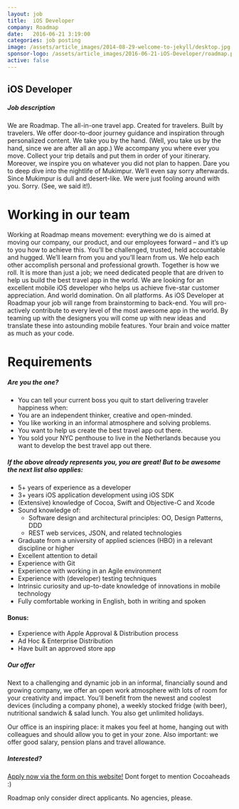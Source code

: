 ```yaml
---
layout: job
title:  iOS Developer
company: Roadmap
date:   2016-06-21 3:19:00
categories: job posting
image: /assets/article_images/2014-08-29-welcome-to-jekyll/desktop.jpg
sponsor-logo: /assets/article_images/2016-06-21-iOS-Developer/roadmap.png
active: false
---
```


## iOS Developer


##### Job description

We are Roadmap. The all-in-one travel app. Created for travelers. Built by travelers. We offer door-to-door journey guidance and inspiration through personalized content. We take you by the hand. (Well, you take us by the hand, since we are after all an app.) We accompany you where ever you move. Collect your trip details and put them in order of your itinerary. Moreover, we inspire you on whatever you did not plan to happen. Dare you to deep dive into the nightlife of Mukimpur. We’ll even say sorry afterwards. Since Mukimpur is dull and desert-like. We were just fooling around with you. Sorry. (See, we said it!).

# Working in our team
Working at Roadmap means movement: everything we do is aimed at moving our company, our product, and our employees forward – and it’s up to you how to achieve this. You’ll be challenged, trusted, held accountable and hugged. We’ll learn from you and you’ll learn from us. We help each other accomplish personal and professional growth. Together is how we roll. It is more than just a job; we need dedicated people that are driven to help us build the best travel app in the world.
We are looking for an excellent mobile iOS developer who helps us achieve five-star customer appreciation. And world domination. On all platforms.
As iOS Developer at Roadmap your job will range from brainstorming to back-end. You will pro-actively contribute to every level of the most awesome app in the world. By teaming up with the designers you will come up with new ideas and translate these into astounding mobile features. Your brain and voice matter as much as your code.


# Requirements


##### Are you the one?
- You can tell your current boss you quit to start delivering traveler happiness when:
- You are an independent thinker, creative and open-minded.
- You like working in an informal atmosphere and solving problems.
- You want to help us create the best travel app out there.
- You sold your NYC penthouse to live in the Netherlands because you want to develop the best travel app out there.

##### If the above already represents you, you are great! But to be awesome the next list also applies:
- 5+ years of experience as a developer
- 3+ years iOS application development using iOS SDK
- (Extensive) knowledge of Cocoa, Swift and Objective-C and Xcode
- Sound knowledge of:
    * Software design and architectural principles: OO, Design Patterns, DDD
    * REST web services, JSON, and related technologies
- Graduate from a university of applied sciences (HBO) in a relevant discipline or higher
- Excellent attention to detail
- Experience with Git
- Experience with working in an Agile environment
- Experience with (developer) testing techniques
- Intrinsic curiosity and up-to-date knowledge of innovations in mobile technology
- Fully comfortable working in English, both in writing and spoken

#### Bonus:
- Experience with Apple Approval & Distribution process
- Ad Hoc & Enterprise Distribution
- Have built an approved store app

##### Our offer
Next to a challenging and dynamic job in an informal, financially sound and growing company, we offer an open work atmosphere with lots of room for your creativity and impact. You’ll benefit from the newest and coolest devices (including a company phone), a weekly stocked fridge (with beer), nutritional sandwich & salad lunch. You also get unlimited holidays.

Our office is an inspiring place: it makes you feel at home, hanging out with colleagues and should allow you to get in your zone. Also important: we offer good salary, pension plans and travel allowance.


##### Interested?

[Apply now via the form on this website!](http://careers.getroadmap.com/o/ios-developer)
Dont forget to mention Cocoaheads :)

Roadmap only consider direct applicants. No agencies, please.
